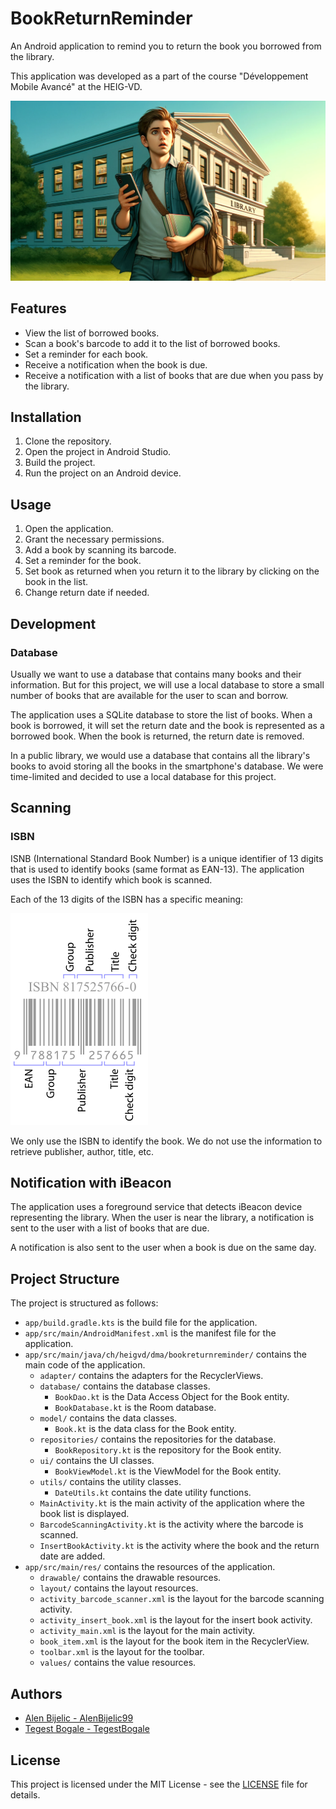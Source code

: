 # BookReturnReminder

An Android application to remind you to return the book you borrowed from the library.

This application was developed as a part of the course "Développement Mobile Avancé" at the HEIG-VD.

![BookReturnReminder](./figures/BookReturnReminder.png)

## Features

- View the list of borrowed books.
- Scan a book's barcode to add it to the list of borrowed books.
- Set a reminder for each book.
- Receive a notification when the book is due.
- Receive a notification with a list of books that are due when you pass by the library.

## Installation

1. Clone the repository.
2. Open the project in Android Studio.
3. Build the project.
4. Run the project on an Android device.

## Usage

1. Open the application.
2. Grant the necessary permissions.
3. Add a book by scanning its barcode.
4. Set a reminder for the book.
5. Set book as returned when you return it to the library by clicking on the book in the list.
6. Change return date if needed.

## Development

### Database

Usually we want to use a database that contains many books and their information. But for this project, we will use a local database to store a small number of books that are available for the user to scan and borrow.

The application uses a SQLite database to store the list of books. When a book is borrowed, it will set the return date and the book is represented as a borrowed book. When the book is returned, the return date is removed.

In a public library, we would use a database that contains all the library's books to avoid storing all the books in the smartphone's database. We were time-limited and decided to use a local database for this project.

## Scanning

### ISBN

ISNB (International Standard Book Number) is a unique identifier of 13 digits that is used to identify books (same format as EAN-13). The application uses the ISBN to identify which book is scanned.

Each of the 13 digits of the ISBN has a specific meaning:

![ISBN exemple from Wikipedia](./figures/EAN-13-ISBN-13.svg.png)

We only use the ISBN to identify the book. We do not use the information to retrieve publisher, author, title, etc.

## Notification with iBeacon

The application uses a foreground service that detects iBeacon device representing the library. When the user is near the library, a notification is sent to the user with a list of books that are due.

A notification is also sent to the user when a book is due on the same day.

## Project Structure

The project is structured as follows:

- `app/build.gradle.kts` is the build file for the application.
- `app/src/main/AndroidManifest.xml` is the manifest file for the application.
- `app/src/main/java/ch/heigvd/dma/bookreturnreminder/` contains the main code of the application.
  - `adapter/` contains the adapters for the RecyclerViews.
  - `database/` contains the database classes.
    - `BookDao.kt` is the Data Access Object for the Book entity.
    - `BookDatabase.kt` is the Room database.
  - `model/` contains the data classes.
    - `Book.kt` is the data class for the Book entity.
  - `repositories/` contains the repositories for the database.
    - `BookRepository.kt` is the repository for the Book entity.
  - `ui/` contains the UI classes.
    - `BookViewModel.kt` is the ViewModel for the Book entity.
  - `utils/` contains the utility classes.
    - `DateUtils.kt` contains the date utility functions.
  - `MainActivity.kt` is the main activity of the application where the book list is displayed.
  - `BarcodeScanningActivity.kt` is the activity where the barcode is scanned.
  - `InsertBookActivity.kt` is the activity where the book and the return date are added.
- `app/src/main/res/` contains the resources of the application.
  - `drawable/` contains the drawable resources.
  - `layout/` contains the layout resources.
   - `activity_barcode_scanner.xml` is the layout for the barcode scanning activity.
   - `activity_insert_book.xml` is the layout for the insert book activity.
   - `activity_main.xml` is the layout for the main activity.
   - `book_item.xml` is the layout for the book item in the RecyclerView.
   - `toolbar.xml` is the layout for the toolbar.
  - `values/` contains the value resources.

## Authors

- [Alen Bijelic - AlenBijelic99](https://github.com/AlenBijelic99)
- [Tegest Bogale - TegestBogale](https://github.com/TegestBogale)

## License

This project is licensed under the MIT License - see the [LICENSE](LICENSE) file for details.